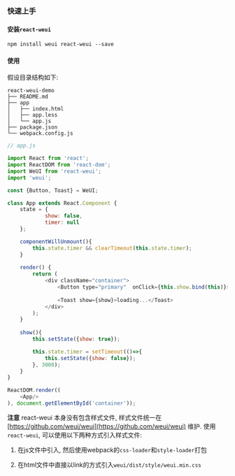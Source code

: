 
### 快速上手


#### 安装`react-weui`

```
npm install weui react-weui --save
```

#### 使用

假设目录结构如下:
```
react-weui-demo
├── README.md
├── app
│   ├── index.html
│   ├── app.less
│   └── app.js
├── package.json
└── webpack.config.js
```

```javascript
// app.js

import React from 'react';
import ReactDOM from 'react-dom';
import WeUI from 'react-weui';
import 'weui';

const {Button, Toast} = WeUI;

class App extends React.Component {
    state = {
            show: false,
            timer: null
    };

    componentWillUnmount(){
        this.state.timer && clearTimeout(this.state.timer);
    }
    
    render() {
        return (
            <div className="container">
                <Button type="primary"  onClick={this.show.bind(this)}>确认</Button>
                
                <Toast show={show}>loading...</Toast>
            </div>
        );
    }
    
    show(){
        this.setState({show: true});

        this.state.timer = setTimeout(()=>{
            this.setState({show: false});
        }, 3000);
    }
}

ReactDOM.render((
    <App/>
), document.getElementById('container'));

```

**注意** react-weui 本身没有包含样式文件, 样式文件统一在 [https://github.com/weui/weui](https://github.com/weui/weui) 维护. 使用`react-weui`, 可以使用以下两种方式引入样式文件:

1. 在js文件中引入, 然后使用webpack的`css-loader`和`style-loader`打包

2. 在html文件中直接以link的方式引入`weui/dist/style/weui.min.css`